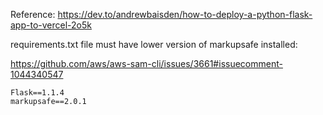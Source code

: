 Reference: https://dev.to/andrewbaisden/how-to-deploy-a-python-flask-app-to-vercel-2o5k

requirements.txt file must have lower version of markupsafe installed:

https://github.com/aws/aws-sam-cli/issues/3661#issuecomment-1044340547

```
Flask==1.1.4
markupsafe==2.0.1
```
